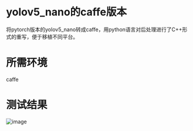 # yolov5_nano的caffe版本

将pytorch版本的yolov5_nano转成caffe，用python语言对后处理进行了C++形式的重写，便于移植不同平台。

# 所需环境

caffe

# 测试结果

![image](https://github.com/cqu20160901/yolov5p6_caffe_onnx/blob/master/caffe_yolov5p6/result.jpg)
